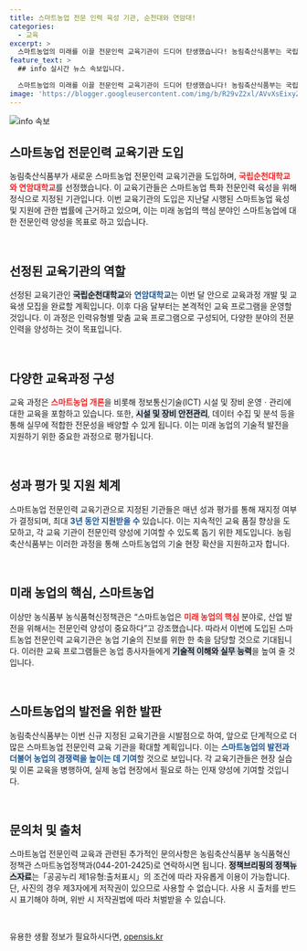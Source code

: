 ```yaml
---
title: 스마트농업 전문 인력 육성 기관, 순천대와 연암대!
categories:
  - 교육
excerpt: >
  스마트농업의 미래를 이끌 전문인력 교육기관이 드디어 탄생했습니다! 농림축산식품부는 국립순천대학교와 연암대학교를 신규 지정하고, 맞춤형 교육과정을 통해 혁신적인 농업 인재를 양성할 예정입니다. 스마트농업의 변화를 놓치지 마세요!
feature_text: >
  ## info 실시간 뉴스 속보입니다.

  스마트농업의 미래를 이끌 전문인력 교육기관이 드디어 탄생했습니다! 농림축산식품부는 국립순천대학교와 연암대학교를 신규 지정하고, 맞춤형 교육과정을 통해 혁신적인 농업 인재를 양성할 예정입니다. 스마트농업의 변화를 놓치지 마세요!
image: 'https://blogger.googleusercontent.com/img/b/R29vZ2xl/AVvXsEixyZcFfHzMRdzZMjFBmAUKJYCLCGyLL1o632UiGVXcaFdKo_bkvkuCioo0uUKlGfBVcT3P84aROyZIXSBEx3Aw5nCQ3pTgDom1WDC4m8eifvWiAmWEEVb4x6G_l8C0QH225ldMjyaFvpxGEBGNO37VmDTDMHGhJPq73UglMfDca1-0aw/s1600/blogspot.png'
---
```


<p><img src="https://blogger.googleusercontent.com/img/b/R29vZ2xl/AVvXsEixyZcFfHzMRdzZMjFBmAUKJYCLCGyLL1o632UiGVXcaFdKo_bkvkuCioo0uUKlGfBVcT3P84aROyZIXSBEx3Aw5nCQ3pTgDom1WDC4m8eifvWiAmWEEVb4x6G_l8C0QH225ldMjyaFvpxGEBGNO37VmDTDMHGhJPq73UglMfDca1-0aw/s1600/blogspot.png" alt="info 속보" /></p>

<h2 data-ke-size="size26">스마트농업 전문인력 교육기관 도입</h2>

<p data-ke-size="size16">농림축산식품부가 새로운 스마트농업 전문인력 교육기관을 도입하며, <b><span style="color: #ee2323;">국립순천대학교와 연암대학교</span></b>를 선정했습니다. 이 교육기관들은 스마트농업 특화 전문인력 육성을 위해 정식으로 지정된 기관입니다. 이번 교육기관의 도입은 지난달 시행된 스마트농업 육성 및 지원에 관한 법률에 근거하고 있으며, 이는 미래 농업의 핵심 분야인 스마트농업에 대한 전문인력 양성을 목표로 하고 있습니다.</p>

<p data-ke-size="size16">&nbsp;</p>

<h2 data-ke-size="size26">선정된 교육기관의 역할</h2>

<p data-ke-size="size16">선정된 교육기관인 <b><span style="background-color: #21538527;">국립순천대학교</span></b>와 <b><span style="color: #1a5490;">연암대학교</span></b>는 이번 달 안으로 교육과정 개발 및 교육생 모집을 완료할 계획입니다. 이후 다음 달부터는 본격적인 교육 프로그램을 운영할 것입니다. 이 과정은 인력유형별 맞춤 교육 프로그램으로 구성되어, 다양한 분야의 전문 인력을 양성하는 것이 목표입니다.</p>

<p data-ke-size="size16">&nbsp;</p>

<h2 data-ke-size="size26">다양한 교육과정 구성</h2>

<p data-ke-size="size16">교육 과정은 <b><span style="color: #ee2323;">스마트농업 개론</span></b>을 비롯해 정보통신기술(ICT) 시설 및 장비 운영ㆍ관리에 대한 교육을 포함하고 있습니다. 또한, <b><span style="background-color: #21538527;">시설 및 장비 안전관리</span></b>, 데이터 수집 및 분석 등을 통해 실무에 적합한 전문성을 배양할 수 있게 됩니다. 이는 미래 농업의 기술적 발전을 지원하기 위한 중요한 과정으로 평가됩니다.</p>

<p data-ke-size="size16">&nbsp;</p>

<h2 data-ke-size="size26">성과 평가 및 지원 체계</h2>

<p data-ke-size="size16">스마트농업 전문인력 교육기관으로 지정된 기관들은 매년 성과 평가를 통해 재지정 여부가 결정되며, 최대 <b><span style="color: #1a5490;">3년 동안 지원받을 수</span></b> 있습니다. 이는 지속적인 교육 품질 향상을 도모하고, 각 교육 기관이 전문인력 양성에 기여할 수 있도록 돕기 위한 제도입니다. 농림축산식품부는 이러한 과정을 통해 스마트농업의 기술 현장 확산을 지원하고자 합니다.</p>

<p data-ke-size="size16">&nbsp;</p>

<h2 data-ke-size="size26">미래 농업의 핵심, 스마트농업</h2>

<p data-ke-size="size16">이상만 농식품부 농식품혁신정책관은 “스마트농업은 <b><span style="color: #ee2323;">미래 농업의 핵심</span></b> 분야로, 산업 발전을 위해서는 전문인력 양성이 중요하다”고 강조했습니다. 따라서 이번에 도입된 스마트농업 전문인력 교육기관은 농업 기술의 진보를 위한 한 축을 담당할 것으로 기대됩니다. 이러한 교육 프로그램들은 농업 종사자들에게 <b><span style="background-color: #21538527;">기술적 이해와 실무 능력</span></b>을 높여 줄 것입니다.</p>

<p data-ke-size="size16">&nbsp;</p>

<h2 data-ke-size="size26">스마트농업의 발전을 위한 발판</h2>

<p data-ke-size="size16">농림축산식품부는 이번 신규 지정된 교육기관을 시발점으로 하여, 앞으로 단계적으로 더 많은 스마트농업 전문인력 교육 기관을 확대할 계획입니다. 이는 <b><span style="color: #1a5490;">스마트농업의 발전과 더불어 농업의 경쟁력을 높이는 데 기여</span></b>할 것으로 보입니다. 각 교육기관들은 현장 실습 및 이론 교육을 병행하여, 실제 농업 현장에서 필요로 하는 인재 양성에 기여할 것입니다.</p>

<p data-ke-size="size16">&nbsp;</p>

<h2 data-ke-size="size26">문의처 및 출처</h2>

<p data-ke-size="size16">스마트농업 전문인력 교육과 관련된 추가적인 문의사항은 농림축산식품부 농식품혁신정책관 스마트농업정책과(044-201-2425)로 연락하시면 됩니다. <b><span style="background-color: #21538527;">정책브리핑의 정책뉴스자료</span></b>는「공공누리 제1유형:출처표시」의 조건에 따라 자유롭게 이용이 가능합니다. 단, 사진의 경우 제3자에게 저작권이 있으므로 사용할 수 없습니다. 사용 시 출처를 반드시 표기해야 하며, 위반 시 저작권법에 따라 처벌받을 수 있습니다.</p>

<p data-ke-size="size16">&nbsp;</p>
유용한 생활 정보가 필요하시다면, <a href="https://opensis.kr" rel="dofollow">opensis.kr</a>


